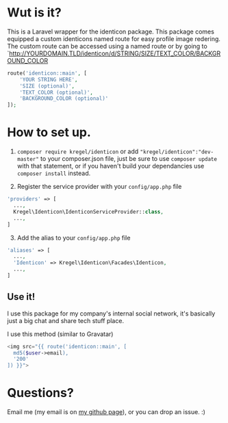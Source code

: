 # Wut is it?
This is a Laravel wrapper for the identicon package. This package comes equipped a custom 
identicons named route for easy profile image redering. The custom route can be accessed using a named route or by going to 
`http://YOURDOMAIN.TLD/identicon/d/STRING/SIZE/TEXT_COLOR/BACKGROUND_COLOR
```php
route('identicon::main', [
    'YOUR STRING HERE', 
    'SIZE (optional)', 
    'TEXT_COLOR (optional)', 
    'BACKGROUND_COLOR (optional)'
]);
```

# How to set up.
  1.  `composer require kregel/identicon`
      or add `"kregel/identicon":"dev-master"` to your composer.json file, just be sure to use `composer update` with that statement, or if you haven't build your dependancies use `composer install` instead.
      
      
  2.  Register the service provider with your `config/app.php` file
  
  ```php
  'providers' => [
    ...,
    Kregel\Identicon\IdenticonServiceProvider::class,
    ...,
  ]
  ```
  3.  Add the alias to your `config/app.php` file
  
  ```php
  'aliases' => [
    ...,
    'Identicon' => Kregel\Identicon\Facades\Identicon,
    ...,
  ]
  ```
## Use it!
  I use this package for my company's internal social network, it's basically just a big chat and share tech stuff place. 
  
  
  I use this method (similar to Gravatar)
  ```php
  <img src="{{ route('identicon::main', [
    md5($user->email), 
    '200' 
]) }}">
  ```

# Questions?
Email me (my email is on [my github page](http://github.com/austinkregel)), or you can drop an issue. :)
